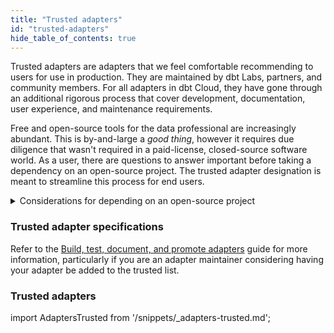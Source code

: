```yaml
---
title: "Trusted adapters"
id: "trusted-adapters"
hide_table_of_contents: true
---
```


Trusted adapters are adapters that we feel comfortable recommending to users for use in production. They are maintained by dbt Labs, partners, and community members. For all adapters in dbt Cloud, they have gone through an additional rigorous process that cover development, documentation, user experience, and maintenance requirements.

Free and open-source tools for the data professional are increasingly abundant. This is by-and-large a *good thing*, however it requires due diligence that wasn't required in a paid-license, closed-source software world. As a user, there are questions to answer important before taking a dependency on an open-source project. The trusted adapter designation is meant to streamline this process for end users.

<details><summary>Considerations for depending on an open-source project</summary>

1. Does it work?
2. Does anyone "own" the code, or is anyone liable for ensuring it works?
3. Do bugs get fixed quickly?
4. Does it stay up-to-date with new Core features?
5. Is the usage substantial enough to self-sustain?
pendency on this library?

</details>

### Trusted adapter specifications

Refer to the [Build, test, document, and promote adapters](/guides/adapter-creation) guide for more information, particularly if you are an adapter maintainer considering having your adapter be added to the trusted list.


### Trusted adapters

import AdaptersTrusted from '/snippets/_adapters-trusted.md';

<AdaptersTrusted />

<MSCallout />


